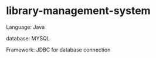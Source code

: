 # library-management-system

Language: Java

database: MYSQL

Framework: JDBC for database connection

